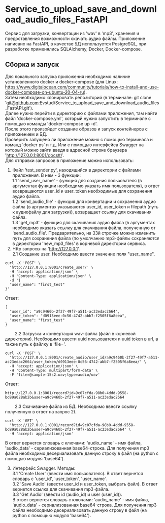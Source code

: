 # Service_to_upload_save_and_download_audio_files_FastAPI
Сервис для загрузки, конвертации из 'wav' в 'mp3', хранения и предоставления возможности скачать аудио файлы. 
Приложение написано на FastAPI, в качестве БД используется PostgreSQL, при разработке применялись SQLAlchemy, Docker,
Docker-compose.
## Сборка и запуск
Для локального запуска приложения необходимо наличие установленного docker и docker-compose 
(для Linux: https://www.digitalocean.com/community/tutorials/how-to-install-and-use-docker-compose-on-ubuntu-20-04-ru).    
Затем необходимо клонировать репозиторий (в терминале: git clone 
'git@github.com:Evstud/Service_to_upload_save_and_download_audio_files_FastAPI.git').   
Далее нужно перейти в директорию с файлами приложения, там найти файл 'docker-compose.yml', 
который нужно запустить в терминале с помощью команды 'docker-compose up -d'.    
После этого произойдет создание образов и запуск контейнеров с приложением и БД.    
Проверить запущено ли приложение можно с помощью терминала и команд 'docker ps' и т.д.
Или с помощью интерфейса Swagger на который можно зайти введя в адресной строке браузера
'http://127.0.0.1:8001/docs#/'.    
Для отправки запросов в приложение можно использовать:   

1. Файл 'test_sender.py', находящийся в директории с файлами приложения. В нем - 3 функции:     
1.1 'send_user_name' - функция для создания пользователя (в аргументах функции необходимо указать имя пользователя), 
в ответ возвращаются user_id и user_token необходимые для сохранения аудио файла.     
1.2 'send_audio_file' - функция для конвертации и сохранения аудио файла (в аргументах указываются user_id, user_token 
и filepath (путь к аудиофайлу для загрузки)), возвращает ссылку для скачивания файла.     
1.3 'get_mp3' - функция для скачивания аудио файла (в аргументах необходимо указать ссылку для скачивания файла,
полученную от 'send_audio_file'. Предварительно, на 33й строчке можно изменить путь для сохранения файла
(по умолчанию mp3-файлы сохраняются в директории 'new_mp3_files' в корневой директории сервиса.
2. Http запросы на 'http://127.0.0.1'.    
2.1 Создание user. Необходимо ввести значение поля "user_name".    
```
curl -X 'POST' \
  'http://127.0.0.1:8001/create_user/' \
  -H 'accept: application/json' \
  -H 'Content-Type: application/json' \
  -d '{
  "user_name": "first_test"
}'
```    

Ответ:

```
{
  "user_id": "a9c9460b-2f27-49f7-a511-ac23edac2664",
  "user_token": "d0913eee-0c56-4742-abb7-f2505f6a8eea",
  "user_name": "first_test"
}
```    

&nbsp;&nbsp;&nbsp;&nbsp;&nbsp;&nbsp;&nbsp;&nbsp;2.2 Загрузка и конвертация wav-файла (файл в корневой директории). Необходимо ввести uuid пользователя и uuid token
в url, а также путь к файлку в 'file='.     

```
curl -X 'POST' \
  'http://127.0.0.1:8001/create_audio/user_id/a9c9460b-2f27-49f7-a511-ac23edac2664/user_token/d0913eee-0c56-4742-abb7-f2505f6a8eea/' \
  -H 'accept: application/json' \
  -H 'Content-Type: multipart/form-data' \
  -F 'file=@sample-15s2.wav;type=audio/wav'
```
Ответ:

```http://127.0.0.1:8001/record?id=9c07cfda-98b0-4ddd-9558-bd89a028ab2b&user=a9c9460b-2f27-49f7-a511-ac23edac2664```

&nbsp;&nbsp;&nbsp;&nbsp;&nbsp;&nbsp;&nbsp;&nbsp;2.3 Скачивание файла из БД. Необходимо ввести ссылку полученную в ответ на запрос 2).    

```
curl -X 'GET' \
  'http://127.0.0.1:8001/record?id=9c07cfda-98b0-4ddd-9558-bd89a028ab2b&user=a9c9460b-2f27-49f7-a511-ac23edac2664' \
  -H 'accept: application/json'
```
В ответ вернется словарь с ключами: 'audio_name' - имя файла, 'audio_data' - сериализованная base64-строка. 
Для получения mp3 файла необходимо десериализовать данную строку в файл (на python с помощью модуля 'base64').

3. Интерфейс Swagger. Методы:     
3.1 'Create User' (ввести имя пользователя). В ответ вернется словарь с 'user_id', 'user_token', 'user_name'.    
3.2 'Save Audio' (ввести user_id и user_token, выбрать файл). В ответ вернется ссылка для скачивания mp3-файла.    
3.3 'Get Audio' (ввести id (audio_id) и user (user_id)).    
В ответ вернется словарь с ключами: 'audio_name' - имя файла, 'audio_data' - сериализованная base64-строка. 
Для получения mp3 файла необходимо десериализовать данную строку в файл (на python с помощью модуля 'base64').


